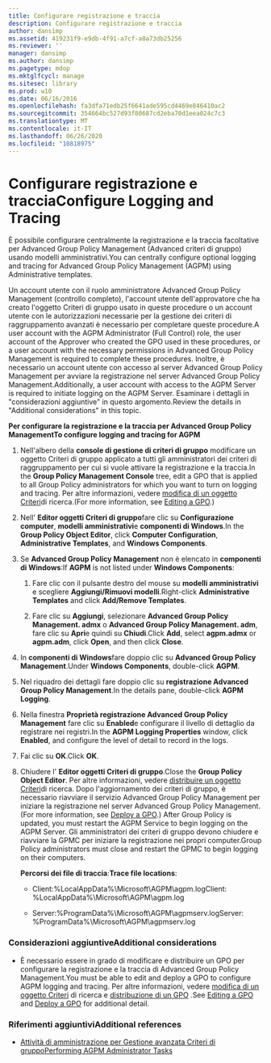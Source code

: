 ```yaml
---
title: Configurare registrazione e traccia
description: Configurare registrazione e traccia
author: dansimp
ms.assetid: 419231f9-e9db-4f91-a7cf-a0a73db25256
ms.reviewer: ''
manager: dansimp
ms.author: dansimp
ms.pagetype: mdop
ms.mktglfcycl: manage
ms.sitesec: library
ms.prod: w10
ms.date: 06/16/2016
ms.openlocfilehash: fa3dfa71edb25f6641ade595cd4469e846410ac2
ms.sourcegitcommit: 354664bc527d93f80687cd2eba70d1eea024c7c3
ms.translationtype: MT
ms.contentlocale: it-IT
ms.lasthandoff: 06/26/2020
ms.locfileid: "10818975"
---
```

# <span data-ttu-id="9965b-103">Configurare registrazione e traccia</span><span class="sxs-lookup"><span data-stu-id="9965b-103">Configure Logging and Tracing</span></span>


<span data-ttu-id="9965b-104">È possibile configurare centralmente la registrazione e la traccia facoltative per Advanced Group Policy Management (Advanced criteri di gruppo) usando modelli amministrativi.</span><span class="sxs-lookup"><span data-stu-id="9965b-104">You can centrally configure optional logging and tracing for Advanced Group Policy Management (AGPM) using Administrative templates.</span></span>

<span data-ttu-id="9965b-105">Un account utente con il ruolo amministratore Advanced Group Policy Management (controllo completo), l'account utente dell'approvatore che ha creato l'oggetto Criteri di gruppo usato in queste procedure o un account utente con le autorizzazioni necessarie per la gestione dei criteri di raggruppamento avanzati è necessario per completare queste procedure.</span><span class="sxs-lookup"><span data-stu-id="9965b-105">A user account with the AGPM Administrator (Full Control) role, the user account of the Approver who created the GPO used in these procedures, or a user account with the necessary permissions in Advanced Group Policy Management is required to complete these procedures.</span></span> <span data-ttu-id="9965b-106">Inoltre, è necessario un account utente con accesso al server Advanced Group Policy Management per avviare la registrazione nel server Advanced Group Policy Management.</span><span class="sxs-lookup"><span data-stu-id="9965b-106">Additionally, a user account with access to the AGPM Server is required to initiate logging on the AGPM Server.</span></span> <span data-ttu-id="9965b-107">Esaminare i dettagli in "considerazioni aggiuntive" in questo argomento.</span><span class="sxs-lookup"><span data-stu-id="9965b-107">Review the details in "Additional considerations" in this topic.</span></span>

**<span data-ttu-id="9965b-108">Per configurare la registrazione e la traccia per Advanced Group Policy Management</span><span class="sxs-lookup"><span data-stu-id="9965b-108">To configure logging and tracing for AGPM</span></span>**

1.  <span data-ttu-id="9965b-109">Nell'albero della **console di gestione di criteri di gruppo** modificare un oggetto Criteri di gruppo applicato a tutti gli amministratori dei criteri di raggruppamento per cui si vuole attivare la registrazione e la traccia.</span><span class="sxs-lookup"><span data-stu-id="9965b-109">In the **Group Policy Management Console** tree, edit a GPO that is applied to all Group Policy administrators for which you want to turn on logging and tracing.</span></span> <span data-ttu-id="9965b-110">Per altre informazioni, vedere [modifica di un oggetto Criteri](editing-a-gpo.md)di ricerca.</span><span class="sxs-lookup"><span data-stu-id="9965b-110">(For more information, see [Editing a GPO](editing-a-gpo.md).)</span></span>

2.  <span data-ttu-id="9965b-111">Nell' **Editor oggetti Criteri di gruppo**fare clic su **Configurazione computer**, **modelli amministrativi**e **componenti di Windows**.</span><span class="sxs-lookup"><span data-stu-id="9965b-111">In the **Group Policy Object Editor**, click **Computer Configuration**, **Administrative Templates**, and **Windows Components**.</span></span>

3.  <span data-ttu-id="9965b-112">Se **Advanced Group Policy Management** non è elencato in **componenti di Windows**:</span><span class="sxs-lookup"><span data-stu-id="9965b-112">If **AGPM** is not listed under **Windows Components**:</span></span>

    1.  <span data-ttu-id="9965b-113">Fare clic con il pulsante destro del mouse su **modelli amministrativi** e scegliere **Aggiungi/Rimuovi modelli**.</span><span class="sxs-lookup"><span data-stu-id="9965b-113">Right-click **Administrative Templates** and click **Add/Remove Templates**.</span></span>

    2.  <span data-ttu-id="9965b-114">Fare clic su **Aggiungi**, selezionare **Advanced Group Policy Management. admx** o **Advanced Group Policy Management. adm**, fare clic su **Apri**e quindi su **Chiudi**.</span><span class="sxs-lookup"><span data-stu-id="9965b-114">Click **Add**, select **agpm.admx** or **agpm.adm**, click **Open**, and then click **Close**.</span></span>

4.  <span data-ttu-id="9965b-115">In **componenti di Windows**fare doppio clic su **Advanced Group Policy Management**.</span><span class="sxs-lookup"><span data-stu-id="9965b-115">Under **Windows Components**, double-click **AGPM**.</span></span>

5.  <span data-ttu-id="9965b-116">Nel riquadro dei dettagli fare doppio clic su **registrazione Advanced Group Policy Management**.</span><span class="sxs-lookup"><span data-stu-id="9965b-116">In the details pane, double-click **AGPM Logging**.</span></span>

6.  <span data-ttu-id="9965b-117">Nella finestra **Proprietà registrazione Advanced Group Policy Management** fare clic su **Enabled**e configurare il livello di dettaglio da registrare nei registri.</span><span class="sxs-lookup"><span data-stu-id="9965b-117">In the **AGPM Logging Properties** window, click **Enabled**, and configure the level of detail to record in the logs.</span></span>

7.  <span data-ttu-id="9965b-118">Fai clic su **OK**.</span><span class="sxs-lookup"><span data-stu-id="9965b-118">Click **OK**.</span></span>

8.  <span data-ttu-id="9965b-119">Chiudere l' **Editor oggetti Criteri di gruppo**.</span><span class="sxs-lookup"><span data-stu-id="9965b-119">Close the **Group Policy Object Editor**.</span></span> <span data-ttu-id="9965b-120">Per altre informazioni, vedere [distribuire un oggetto Criteri](deploy-a-gpo.md)di ricerca. Dopo l'aggiornamento dei criteri di gruppo, è necessario riavviare il servizio Advanced Group Policy Management per iniziare la registrazione nel server Advanced Group Policy Management.</span><span class="sxs-lookup"><span data-stu-id="9965b-120">(For more information, see [Deploy a GPO](deploy-a-gpo.md).) After Group Policy is updated, you must restart the AGPM Service to begin logging on the AGPM Server.</span></span> <span data-ttu-id="9965b-121">Gli amministratori dei criteri di gruppo devono chiudere e riavviare la GPMC per iniziare la registrazione nei propri computer.</span><span class="sxs-lookup"><span data-stu-id="9965b-121">Group Policy administrators must close and restart the GPMC to begin logging on their computers.</span></span>

    <span data-ttu-id="9965b-122">**Percorsi dei file di traccia**:</span><span class="sxs-lookup"><span data-stu-id="9965b-122">**Trace file locations**:</span></span>

    -   <span data-ttu-id="9965b-123">Client:%LocalAppData%\\Microsoft\\AGPM\\agpm.log</span><span class="sxs-lookup"><span data-stu-id="9965b-123">Client: %LocalAppData%\\Microsoft\\AGPM\\agpm.log</span></span>

    -   <span data-ttu-id="9965b-124">Server:%ProgramData%\\Microsoft\\AGPM\\agpmserv.log</span><span class="sxs-lookup"><span data-stu-id="9965b-124">Server: %ProgramData%\\Microsoft\\AGPM\\agpmserv.log</span></span>

### <span data-ttu-id="9965b-125">Considerazioni aggiuntive</span><span class="sxs-lookup"><span data-stu-id="9965b-125">Additional considerations</span></span>

-   <span data-ttu-id="9965b-126">È necessario essere in grado di modificare e distribuire un GPO per configurare la registrazione e la traccia di Advanced Group Policy Management.</span><span class="sxs-lookup"><span data-stu-id="9965b-126">You must be able to edit and deploy a GPO to configure AGPM logging and tracing.</span></span> <span data-ttu-id="9965b-127">Per altre informazioni, vedere [modifica di un oggetto Criteri](editing-a-gpo.md) di ricerca e [distribuzione di un GPO](deploy-a-gpo.md) .</span><span class="sxs-lookup"><span data-stu-id="9965b-127">See [Editing a GPO](editing-a-gpo.md) and [Deploy a GPO](deploy-a-gpo.md) for additional detail.</span></span>

### <span data-ttu-id="9965b-128">Riferimenti aggiuntivi</span><span class="sxs-lookup"><span data-stu-id="9965b-128">Additional references</span></span>

-   [<span data-ttu-id="9965b-129">Attività di amministrazione per Gestione avanzata Criteri di gruppo</span><span class="sxs-lookup"><span data-stu-id="9965b-129">Performing AGPM Administrator Tasks</span></span>](performing-agpm-administrator-tasks.md)

 

 





